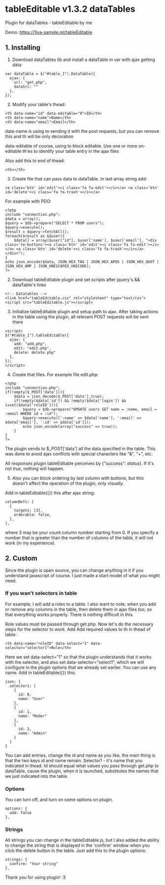# tableEditable v1.3.2 dataTables
Plugin for dataTables - tableEditable by me

Demo: https://1lya-sample.ml/tableEditable

## 1. Installing
1. Download dataTables lib and install a dataTable in var with ajax getting data
```
var dataTable = $("#table_1").DataTable({
  ajax: {
    url: "get.php",
    dataSrc: ""
  },
});
```
2. Modify your table's thead:
```
<th data-name="id" data-editable="0">ID</th>
<th data-name="name">Name</th>
<th data-name="email">Email</th>
```
data-name is using to sending it with the post requests, but you can remove this and th will be only decoration

data-editable of course, using to block editable. Use one or more on-editable th'es to identify your table entry in the ajax files

Also add this to end of thead:
```
<th></th>
```
3. Create file that can pass data to dataTable. In last array string add:
```
<a class='btn' id='edit'><i class='fa fa-edit'></i></a> <a class='btn' id='delete'><i class='fa fa-trash'></i></a>
```
For example with PDO:
```
<?php
include "connection.php";
$data = array();
$query = $db->prepare("SELECT * FROM users");
$query->execute();
$result = $query->fetchAll();
foreach($result as &$user){
	$data[] = array($user["id"], $user['name'], $user['email'], "<div class='te-buttons'><a class='btn' id='edit'><i class='fa fa-edit'></i></a> <a class='btn' id='delete'><i class='fa fa-trash'></i></a></div>");
}
echo json_encode($data, JSON_HEX_TAG | JSON_HEX_APOS | JSON_HEX_QUOT | JSON_HEX_AMP | JSON_UNESCAPED_UNICODE);
?>
```
2. Download tableEditable plugin and set scripts after jquery's && dataTable's links
```
<!-- Datatables -->
<link href="tableEditable.css" rel="stylesheet" type="text/css">
<script src="tableEditable.js"></script>
```
3. Initialize tableEditable plugin and setup path to ajax. After taking actions in the table using the plugin, all relevant POST requests will be sent there
```
<script>
$("#table_1").tableEditable({
  ajax: {
    add: "add.php",
    edit: "edit.php",
    delete: delete.php"
  },
});
</script>
```
4. Create that files. For example file edit.php:
```
<?php
include "connection.php";
if(!empty($_POST['data'])){
	$data = json_decode($_POST['data'],true);
	if(!empty($data['id']) && !empty($data['login']) && isset($data['roleID'])){
		$query = $db->prepare("UPDATE users SET name = :name, email = :email WHERE id = :id");
		$query->execute([':name' => $data['name'], ':email' => $data['email'], ':id' => $data['id']]);
		echo json_encode(array("success" => true));
	}
}
?>
```
The plugin sends to $_POST['data'] all the data specified in the table. This was done to avoid ajax conflicts with special characters like "&", "+", etc.

All responses plugin tableEditable perceives by {"success": *status*}. If it's not *true*, nothing will happen.

5. Also you can block ordering by last column with buttons, but this doesn't affect the operation of the plugin, only visually.

Add in tableEditable({}) this after ajax string:
```
columnDefs: [
  {
    targets: [3],
    orderable: false,
  },
],
```
where 3 may be your count column number starting from 0. If you specify a number that is greater than the number of columns of the table, it will not work (in my experience).
## 2. Custom
Since the plugin is open source, you can change anything in it if you understand javascript of course. I just made a start model of what you might need.

### If you wan't selectors in table
For example, I will add a roles to a table. I also want to note, when you add or remove any columns in the table, then delete them in ajax files too, so that everything works properly. There is nothing difficult in this.

Role values must be passed through get.php. Now let's do the necessary steps for the selector to work. Add Add required values to th in thead of table:
```
<th data-name="roleID" data-select="1" data-selector="selector1">Role</th>
```
Here we set data-select="1" so that the plugin understands that it works with the selector, and also set data-selector="select1", which we will configure in the plugin options that we already set earlier. You can use any name. Add in tableEditable({}) this:
```
json: {
  selector1: [
    {
      id: 0, 
      name: "User"
    },
    {
      id: 1, 
      name: "Moder"
    },
    {
      id: 2,
      name: "Admin"
    }
  ]
}
```
You can add entries, change the id and name as you like, the main thing is that the two keys id and name remain. Selector1 - it's name that you indicated in thead. Id 
should equal what values you pass through get.php to dataTable, cause the plugin, when it is launched, substitutes the names that we just indicated into the table.

### Options
You can turn off, and turn on some options on plugin.
```
options: {
  add: false
},
```

### Strings
All strings you can change in the tableEditable.js, but I also added the ability to change the string that is displayed in the 'confirm' window when you click the delete button in the table. Just add this to the plugin options:
```
strings: {
  confirm: "Your string"
},
```

Thank you for using plugin! :3
